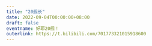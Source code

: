 ```yaml
---
title: "20舰长"
date: 2022-09-04T00:00:00+08:00
draft: false
eventname: 好耶20舰！
outerlink: https://t.bilibili.com/701773321015918600
---
```




